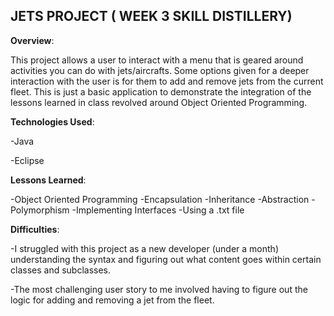 ## JETS PROJECT ( WEEK 3 SKILL DISTILLERY) ##

**Overview**:

This project allows a user to interact with a menu that is geared around activities you can do with jets/aircrafts. Some options given for a deeper interaction with the user is for them to add and remove jets from the current fleet. This is just a basic application to demonstrate the integration of the lessons learned in class revolved around Object Oriented Programming.


**Technologies Used**:

-Java

-Eclipse

**Lessons Learned**:

-Object Oriented Programming
-Encapsulation
-Inheritance
-Abstraction
-Polymorphism
-Implementing Interfaces
-Using a .txt file


**Difficulties**:

-I struggled with this project as a new developer (under a month) understanding the syntax and figuring out what content goes within certain classes and subclasses.

-The most challenging user story to me involved having to figure out the logic for adding and removing a jet from the fleet.


